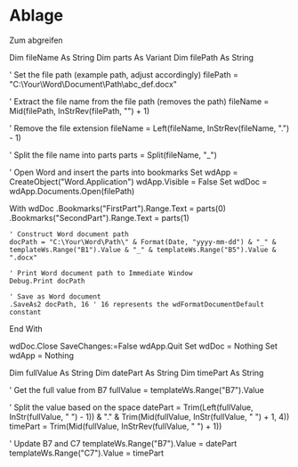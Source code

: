 # Ablage
Zum abgreifen


Dim fileName As String
Dim parts As Variant
Dim filePath As String

' Set the file path (example path, adjust accordingly)
filePath = "C:\Your\Word\Document\Path\abc_def.docx"

' Extract the file name from the file path (removes the path)
fileName = Mid(filePath, InStrRev(filePath, "\") + 1)

' Remove the file extension
fileName = Left(fileName, InStrRev(fileName, ".") - 1)

' Split the file name into parts
parts = Split(fileName, "_")

' Open Word and insert the parts into bookmarks
Set wdApp = CreateObject("Word.Application")
wdApp.Visible = False
Set wdDoc = wdApp.Documents.Open(filePath)

With wdDoc
    .Bookmarks("FirstPart").Range.Text = parts(0)
    .Bookmarks("SecondPart").Range.Text = parts(1)

    ' Construct Word document path
    docPath = "C:\Your\Word\Path\" & Format(Date, "yyyy-mm-dd") & "_" & templateWs.Range("B1").Value & "_" & templateWs.Range("B5").Value & ".docx"

    ' Print Word document path to Immediate Window
    Debug.Print docPath

    ' Save as Word document
    .SaveAs2 docPath, 16 ' 16 represents the wdFormatDocumentDefault constant
End With

wdDoc.Close SaveChanges:=False
wdApp.Quit
Set wdDoc = Nothing
Set wdApp = Nothing








Dim fullValue As String
Dim datePart As String
Dim timePart As String

' Get the full value from B7
fullValue = templateWs.Range("B7").Value

' Split the value based on the space
datePart = Trim(Left(fullValue, InStr(fullValue, " ") - 1)) & "." & Trim(Mid(fullValue, InStr(fullValue, " ") + 1, 4))
timePart = Trim(Mid(fullValue, InStrRev(fullValue, " ") + 1))

' Update B7 and C7
templateWs.Range("B7").Value = datePart
templateWs.Range("C7").Value = timePart
